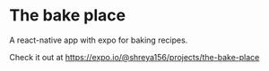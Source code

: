 # The bake place
A react-native app with expo for baking recipes.

Check it out at https://expo.io/@shreya156/projects/the-bake-place
